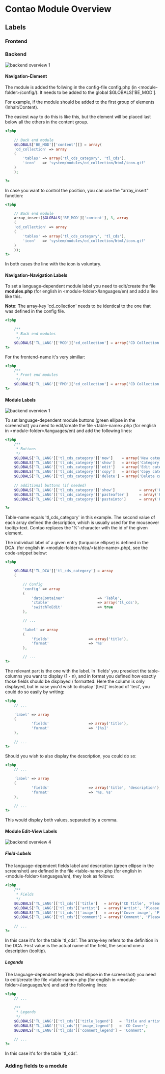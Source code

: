 # Contao Module Overview

## Labels

### Frontend


### Backend

![backend overview 1](assets/backend_module_01.jpg)


#### Navigation-Element

The module is added the follwing in the config-file config.php (in \<module-folder\>/config/).
It needs to be added to the global $GLOBALS['BE_MOD'].

For example, if the module should be added to the first group of elements (Inhalt/Content).

The easiest way to do this is like this, but the element will be placed last below all the others in the content group.


```php
<?php
	
	// Back end module
	$GLOBALS['BE_MOD']['content'][] = array(
	'cd_collection' => array
  	(
   		'tables' => array('tl_cds_category', 'tl_cds'),
   		'icon'   => 'system/modules/cd_collection/html/icon.gif'
  	)
  	);

?>
```

In case you want to control the position, you can use the "array_insert" function:


```php
<?php

	// Back end module
	array_insert($GLOBALS['BE_MOD']['content'], 3, array
	(
  	'cd_collection' => array
  	(
   		'tables' => array('tl_cds_category', 'tl_cds'),
    	'icon'   => 'system/modules/cd_collection/html/icon.gif'
  	)
	));
?>
```

In both cases the line with the icon is voluntary.



#### Navigation-Navigation Labels


To set a language-dependent module label you need to edit/create the file **modules.php** (for english in \<module-folder\>/languages/en) and add a line like this. 

**Note:**  The array-key 'cd_collection' needs to be identical to the one that was defined in the config file.

```php
<?php

	/**
 	 * Back end modules
 	 */
	$GLOBALS['TL_LANG']['MOD']['cd_collection'] = array('CD Collection', 'Manage your CD collection.');
?>
```

For the frontend-name it's very similiar: 

```php
<?php
	/**
	 * Front end modules
	 */
	$GLOBALS['TL_LANG']['FMD']['cd_collection'] = array('CD Collection list', 'adds a list of cds to your page.');
?>
```


#### Module Labels

![backend overview 1](/assets/backend_overview_3.jpg)


To set language-dependent module buttons (green ellipse in the screenshot) you need to edit/create the file \<table-name\>.php (for english in \<module-folder\>/languages/en) and add the following lines:

```php
<?php
	/**
  	 * Buttons
 	 */
	$GLOBALS['TL_LANG']['tl_cds_category']['new']    = array('New category', 'Create a new category'); // also in red ellipse
	$GLOBALS['TL_LANG']['tl_cds_category']['show']   = array('Category details', 'Show details of category ID %s');
	$GLOBALS['TL_LANG']['tl_cds_category']['edit']   = array('Edit category', 'Edit category ID %s');
	$GLOBALS['TL_LANG']['tl_cds_category']['copy']   = array('Copy category', 'Duplicate category ID %s'); 
	$GLOBALS['TL_LANG']['tl_cds_category']['delete'] = array('Delete category', 'Delete category ID %s'); 	
	
	// additional buttons (if needed)	
	$GLOBALS['TL_LANG']['tl_cds_category']['show']			 = array('Page details', 'Show details of page ID %s');
	$GLOBALS['TL_LANG']['tl_cds_category']['pasteafter']	 = array('Paste after', 'Paste after page ID %s');
	$GLOBALS['TL_LANG']['tl_cds_category']['pasteinto']		 = array('Paste into', 'Paste into page ID %s');

?>
```
Table-name equals 'tl_cds_category' in this example. The second value of each array defined the description, which is usually used for the mouseover tooltip-text. Contao replaces the '%'-character with the id of the given element. 


The individual label of a given entry (turquoise ellipse) is defined in the DCA. (for english in \<module-folder\>/dca/\<table-name\>.php), see the code-snippet below:

```php
<?php

	$GLOBALS['TL_DCA']['tl_cds_category'] = array
	(

		// Config
		'config' => array
		(
			'dataContainer'               => 'Table',
			'ctable'                      => array('tl_cds'),
			'switchToEdit'                => true
		),

		// ...
		
		'label' => array
		(
			'fields'                  => array('title'),
			'format'                  => '%s'
		),

		// ...
?>
```
The relevant part is the one with the label. In 'fields' you preselect the table-columns you want to display (1 - n), and in format you defined how exactly those fields should be displayed / formatted. 
Here the column is only displayed, but in case you'd wish to display '[test]' instead of 'test', you could do so easily by writing:

```php
<?php
	// ...
	
	'label' => array
	(
			'fields'                  => array('title'),
			'format'                  => '[%s]'
	),
	
	// ...
?>
```

Should you wish to also display the description, you could do so:

```php
<?php
	// ...
	
	'label' => array
	(
			'fields'                  => array('title', 'description'),
			'format'                  => '%s, %s'
	),
	
	// ...
?>
```

This would display both values, separated by a comma.



#### Module Edit-View Labels

![backend overview 4](assets/backend_module_04.jpg)


##### Field-Labels

The language-dependent fields label and description (green ellipse in the screenshot) are defined in the file \<table-name\>.php (for english in \<module-folder\>/languages/en), they look as follows:

```php
<?php
	/**
	 * Fields
	 */
	$GLOBALS['TL_LANG']['tl_cds']['title']   = array('CD Title', 'Please enter the title of the CD.');
	$GLOBALS['TL_LANG']['tl_cds']['artist']  = array('Artist', 'Please enter the author of the CD.');
	$GLOBALS['TL_LANG']['tl_cds']['image']   = array('Cover image', 'Please choose the CD cover image.');
	$GLOBALS['TL_LANG']['tl_cds']['comment'] = array('Comment', 'Please enter your comment about CD.');
	
	// ...
?>
```
In this case it's for the table 'tl_cds'. The array-key refers to the definition in the DCA. First value is the actual name of the field, the second one a description (tooltip).


##### Legends

The language-dependent legends (red ellipse in the screenshot) you need to edit/create the file \<table-name\>.php (for english in \<module-folder\>/languages/en) and add the following lines:

```php
<?php
	// ...
		
	/**
	 * Legends
	 */
	$GLOBALS['TL_LANG']['tl_cds']['title_legend']   = 'Title and artist';
	$GLOBALS['TL_LANG']['tl_cds']['image_legend']   = 'CD Cover';
	$GLOBALS['TL_LANG']['tl_cds']['comment_legend'] = 'Comment';

	// ...
?>
```

In this case it's for the table 'tl_cds'. 


### Adding fields to a module
